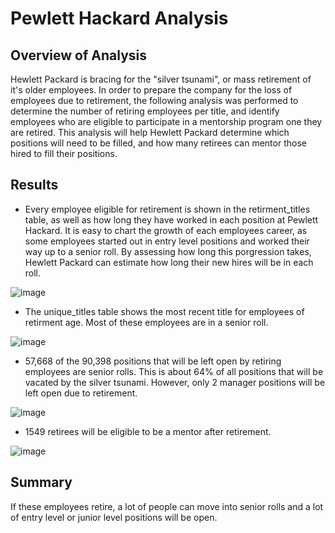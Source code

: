 # Pewlett Hackard Analysis
## Overview of Analysis
Hewlett Packard is bracing for the "silver tsunami", or mass retirement of it's older employees. In order to prepare the company for the loss of employees due to retirement, the following analysis was performed to determine the number of retiring employees per title, and identify employees who are eligible to participate in a mentorship program one they are retired. This analysis will help Hewlett Packard determine which positions will need to be filled, and how many retirees can mentor those hired to fill their positions.

## Results
* Every employee eligible for retirement is shown in the retirment_titles table, as well as how long they have worked in each position at Pewlett Hackard. It is easy to chart the growth of each employees career, as some employees started out in entry level positions and worked their way up to a senior roll. By assessing how long this porgression takes, Hewlett Packard can estimate how long their new hires will be in each roll.

![image](https://user-images.githubusercontent.com/67409852/140635481-78f2b4e9-df9d-49aa-aea9-165d4a2055ce.png)

* The unique_titles table shows the most recent title for employees of retirment age. Most of these employees are in a senior roll.

![image](https://user-images.githubusercontent.com/67409852/140635615-fd749183-4fde-4f93-b48b-3c6df96cb5bd.png)

* 57,668 of the 90,398 positions that will be left open by retiring employees are senior rolls. This is about 64% of all positions that will be vacated by the silver tsunami. However, only 2 manager positions will be left open due to retirement.

![image](https://user-images.githubusercontent.com/67409852/140635698-a492ccda-6e5d-4dcd-9682-3711079aed25.png)

* 1549 retirees will be eligible to be a mentor after retirement.

![image](https://user-images.githubusercontent.com/67409852/140635951-15cf278a-0f0d-4592-82f3-e922892ca6f2.png)

## Summary
If these employees retire, a lot of people can move into senior rolls and a lot of entry level or junior level positions will be open.
